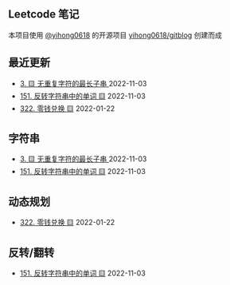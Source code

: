 ## Leetcode 笔记
本项目使用 [@yihong0618](https://github.com/yihong0618) 的开源项目 [yihong0618/gitblog](https://github.com/yihong0618/gitblog) 创建而成
## 最近更新
- [3. 🟨 无重复字符的最长子串 ](https://github.com/imtsingyun/LeetCode/issues/3) 2022-11-03
- [151. 反转字符串中的单词  🟨](https://github.com/imtsingyun/LeetCode/issues/2) 2022-11-03
- [322. 零钱兑换 🟨](https://github.com/imtsingyun/LeetCode/issues/1) 2022-01-22
## 字符串
- [3. 🟨 无重复字符的最长子串 ](https://github.com/imtsingyun/LeetCode/issues/3) 2022-11-03
- [151. 反转字符串中的单词  🟨](https://github.com/imtsingyun/LeetCode/issues/2) 2022-11-03
## 动态规划
- [322. 零钱兑换 🟨](https://github.com/imtsingyun/LeetCode/issues/1) 2022-01-22
## 反转/翻转
- [151. 反转字符串中的单词  🟨](https://github.com/imtsingyun/LeetCode/issues/2) 2022-11-03
